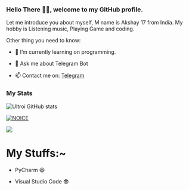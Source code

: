 ### Hello There 👋🏻, welcome to my GitHub profile.

Let me introduce you about myself, M name is Akshay  17 from India. My hobby is Listening music, Playing Game and coding.

Other thing you need to know:

- 🌱 I’m currently learning on programming.

- 💬 Ask me about Telegram Bot

- 📫 Contact me on: [Telegram](https://t.me/Weeb_lover)

### My Stats

![Ultroi GitHub stats](https://github-readme-stats.vercel.app/api?username=ultroi&show_icons=true&theme=radical)

[![NOICE](https://github-readme-stats.vercel.app/api/top-langs/?username=levina-lab&layout=compact&theme=midnight-purple&hide=Css)](https://github.com/ultroi)

![](https://visitor-badge.laobi.icu/badge?page_id=ultroi)

# My Stuffs:~

- PyCharm 😃

- Visual Studio Code 😎















